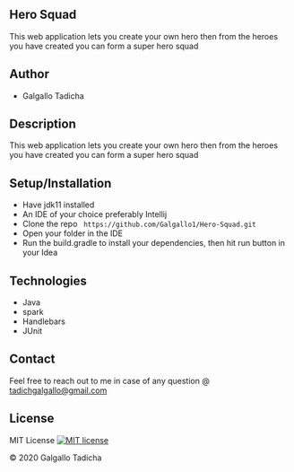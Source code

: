 ## Hero Squad
This web application lets you create your own hero then from the heroes you have created you can form a super hero squad

## Author
* Galgallo Tadicha

## Description
This web application lets you create your own hero then from the heroes you have created you can form a super hero squad

## Setup/Installation
* Have jdk11 installed
* An IDE of your choice preferably Intellij
* Clone the repo  ``` https://github.com/Galgallo1/Hero-Squad.git``` 
* Open your folder in the IDE
* Run the build.gradle to install your dependencies, then hit run button in your Idea 

## Technologies
* Java
* spark
* Handlebars
* JUnit

## Contact
Feel free to reach out to me in case of any question @ tadichgalgallo@gmail.com

## License
MIT License [![MIT license](http://img.shields.io/badge/license-MIT-brightgreen.svg)](http://opensource.org/licenses/MIT)


&copy; 2020 Galgallo Tadicha
